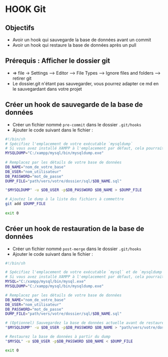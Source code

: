 # HOOK Git
## Objectifs
- Avoir un hook qui sauvegarde la base de données avant un commit
- Avoir un hook qui restaure la base de données après un pull

## Prérequis : Afficher le dossier git
- => file -> Settings --> Editor --> File Types --> Ignore files and folders --> retirer git
- Le dossier.git n'étant pas sauvegarder, vous pourrez adapter ce md en le sauvegardant dans votre projet




## Créer un hook de sauvegarde de la base de données
- Créer un fichier nommé `pre-commit` dans le dossier `.git/hooks`
- Ajouter le code suivant dans le fichier :
```bash
#!/bin/sh
# Spécifiez l'emplacement de votre exécutable `mysqldump`
# Si vous avez installé XAMPP à l'emplacement par défaut, cela pourrait ressembler à ceci:
MYSQLDUMP="C:/xampp/mysql/bin/mysqldump.exe"
 
# Remplacez par les détails de votre base de données
DB_NAME="nom_de_votre_base"
DB_USER="nom_utilisateur"
DB_PASSWORD="mot_de_passe"
DUMP_FILE="path/vers/votre/dossier/sql/$DB_NAME.sql"

"$MYSQLDUMP" -u $DB_USER -p$DB_PASSWORD $DB_NAME > $DUMP_FILE

# Ajoutez le dump à la liste des fichiers à commettre
git add $DUMP_FILE
 
exit 0
```
## Créer un hook de restauration de la base de données
- Créer un fichier nommé `post-merge` dans le dossier `.git/hooks`
- Ajouter le code suivant dans le fichier :
```bash
#!/bin/sh

# Spécifiez l'emplacement de votre exécutable `mysql` et de `mysqldump`
# Si vous avez installé XAMPP à l'emplacement par défaut, cela pourrait ressembler à ceci:
MYSQL="C:/xampp/mysql/bin/mysql.exe"
MYSQLDUMP="C:/xampp/mysql/bin/mysqldump.exe"

# Remplacez par les détails de votre base de données
DB_NAME="nom_de_votre_base"
DB_USER="nom_utilisateur"
DB_PASSWORD="mot_de_passe"
DUMP_FILE="path/vers/votre/dossier/sql/$DB_NAME.sql"

# (Optionnel) Sauvegardez la base de données actuelle avant de restaurer
"$MYSQLDUMP" -u $DB_USER -p$DB_PASSWORD $DB_NAME > "path/vers/votre/dossier/backup_$(date +%Y%m%d%H%M%S).sql"

# Restaurez la base de données à partir du dump
"$MYSQL" -u $DB_USER -p$DB_PASSWORD $DB_NAME < $DUMP_FILE

exit 0
```
